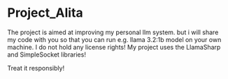 # Project_Alita

The project is aimed at improving my personal llm system. but i will share my code with you so that you can run e.g. llama 3.2:1b model on your own machine.
I do not hold any license rights!
My project uses the LlamaSharp and SimpleSocket libraries!

Treat it responsibly!
